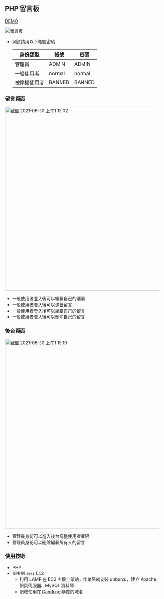 ## PHP 留言板
[DEMO](https://nijigamieta.tw/project/message-board/)

![留言板](https://user-images.githubusercontent.com/20063249/123838411-8fe0b480-d93e-11eb-976c-30a5d51612aa.gif)

- 測試請用以下帳號密碼

  |身份類型|帳號|密碼|
  |----|----|----|
  |管理員|ADMIN|ADMIN|
  |一般使用者|normal|normal|
  |被停權使用者|BANNED|BANNED|
  
### 留言頁面
 <img width="600" alt="截圖 2021-06-30 上午1 13 02" src="https://user-images.githubusercontent.com/20063249/123839934-5315bd00-d940-11eb-8fc0-811d94faa7e2.png">

- 一般使用者登入後可以編輯自己的暱稱
- 一般使用者登入後可以送出留言
- 一般使用者登入後可以編輯自己的留言
- 一般使用者登入後可以刪除自己的留言


### 後台頁面
<img width="618" alt="截圖 2021-06-30 上午1 15 19" src="https://user-images.githubusercontent.com/20063249/123840205-a425b100-d940-11eb-9c55-5014e4b26eca.png">

- 管理員身份可以進入後台調整使用者權限
- 管理員身份可以刪除編輯所有人的留言

### 使用技術
- PHP
- 部署到 aws EC2
  - 利用 LAMP 在 EC2 主機上架站，作業系統安裝 unbuntu，建立 Apache 網頁伺服器、MySQL 資料庫
  - 網域使用在 [Gandi.net](https://www.gandi.net/zh-Hant)購買的域名
